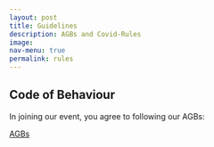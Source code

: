 ```yaml
---
layout: post
title: Guidelines
description: AGBs and Covid-Rules
image: 
nav-menu: true
permalink: rules
---
```

## Code of Behaviour
In joining our event, you agree to following our AGBs:

<a href="https://games.oeh.jku.at/AGBs_JKU_Games_WiSe22.pdf" target="_blank" rel="noopener noreferrer" class="button">AGBs</a>

<!--
## U18-Form
If you are under 18, please print the following form, have it signed by your legal guardian and hand it in at the entrance. 

<a href="https://games.oeh.jku.at/U18-Einverständniserklärung.pdf" target="_blank" rel="noopener noreferrer" class="button">U18-Einverständniserklärung</a>
-->

<!--
## Covid-Guidelines
The JKU GAMES follow the 2G-rule (vaccinated or recovered).<br>
Please provide a valid 2G certificate and your ID at the entry point.<br>
Please monitor your health status before and after the event! Only join us if you feel healthy, follow our contact tracing guidelines.<br>
Refer to our covid-prevention concept for more information!

<a href="https://games.oeh.jku.at/Covid_Präventionskonzept.pdf" target="_blank" rel="noopener noreferrer" class="button">Covid-Präventionskonzept</a>

We use the JKU's definition for what proof of vaccination/recovery is valid for how long (see link below), but as a rule of thumb: If the GreenCheck-App accepts it as 2G, so do we.

<a href="https://www.jku.at/corona-massnahmen-an-der-jku/" target="_blank" rel="noopener noreferrer" class="button">JKU Covid Guidelines</a>


## Registration
To help us prepare for the event, registration is mandatory!

<a href="https://forms.gle/yqQJ5RTazCu2jSiC6" target="_blank" rel="noopener noreferrer" class="button">Register here</a>
-->